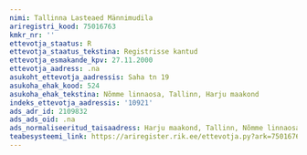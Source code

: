 ```yaml
---
nimi: Tallinna Lasteaed Männimudila
ariregistri_kood: 75016763
kmkr_nr: ''
ettevotja_staatus: R
ettevotja_staatus_tekstina: Registrisse kantud
ettevotja_esmakande_kpv: 27.11.2000
ettevotja_aadress: .na
asukoht_ettevotja_aadressis: Saha tn 19
asukoha_ehak_kood: 524
asukoha_ehak_tekstina: Nõmme linnaosa, Tallinn, Harju maakond
indeks_ettevotja_aadressis: '10921'
ads_adr_id: 2109832
ads_ads_oid: .na
ads_normaliseeritud_taisaadress: Harju maakond, Tallinn, Nõmme linnaosa, Saha tn 19
teabesysteemi_link: https://ariregister.rik.ee/ettevotja.py?ark=75016763&ref=rekvisiidid
---
```

